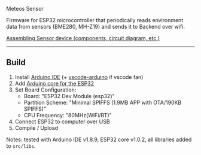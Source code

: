 Meteos Sensor

Firmware for ESP32 microcontroller that periodically reads environment data from sensors (BME280, MH-Z19) and sends it to Backend over wifi.

[Assembling Sensor device (components, circuit diagram, etc.)](../docs/sensor/readme.md)

---

Build
---

1. Install [Arduino IDE](https://www.arduino.cc/en/main/software#download) (+ [vscode-arduino](https://github.com/Microsoft/vscode-arduino) if vscode fan)
1. Add [Arduino core for the ESP32](https://github.com/espressif/arduino-esp32)
1. Set Board Configuration:  
    - Board: "ESP32 Dev Module (esp32)"
    - Partition Scheme: "Minimal SPIFFS (1.9MB APP with OTA/190KB SPIFFS)"
    - CPU Frequency: "80MHz(WiFi/BT)"
1. Connect ESP32 to computer over USB
1. Compile / Upload

Notes: tested with Arduino IDE v1.8.9, ESP32 core v1.0.2, all libraries added to `src/libs`.
